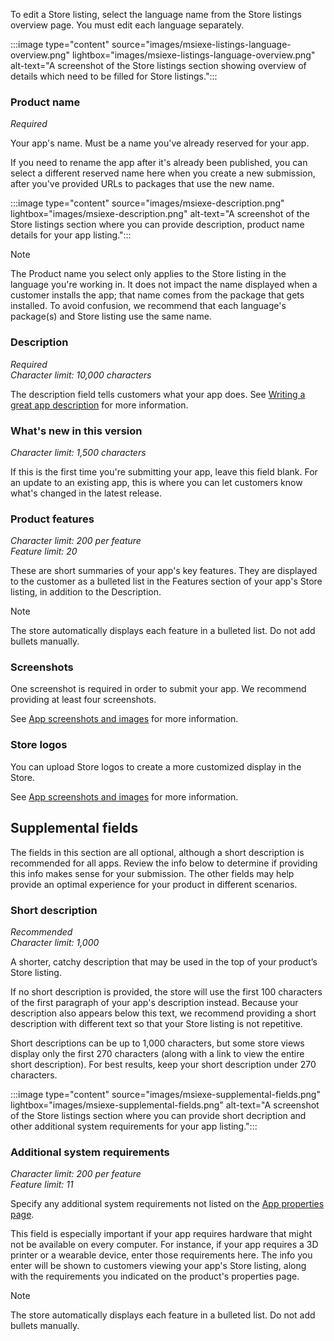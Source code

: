 To edit a Store listing, select the language name from the Store listings overview page. You must edit each language separately.

:::image type="content" source="images/msiexe-listings-language-overview.png" lightbox="images/msiexe-listings-language-overview.png" alt-text="A screenshot of the Store listings section showing overview of details which need to be filled for Store listings.":::

### Product name

*Required*

Your app's name. Must be a name you've already reserved for your app.

If you need to rename the app after it's already been published, you can select a different reserved name here when you create a new submission, after you've provided URLs to packages that use the new name.

:::image type="content" source="images/msiexe-description.png" lightbox="images/msiexe-description.png" alt-text="A screenshot of the Store listings section where you can provide description, product name details for your app listing.":::

> [!NOTE]
The Product name you select only applies to the Store listing in the language you're working in. It does not impact the name displayed when a customer installs the app; that name comes from the package that gets installed. To avoid confusion, we recommend that each language's package(s) and Store listing use the same name.

### Description

*Required*<br>*Character limit: 10,000 characters*

The description field tells customers what your app does. See [Writing a great app description](../../../apps/publish/publish-your-app/write-great-app-description.md) for more information.

### What's new in this version

*Character limit: 1,500 characters*

If this is the first time you're submitting your app, leave this field blank. For an update to an existing app, this is where you can let customers know what's changed in the latest release.

### Product features

*Character limit: 200 per feature*<br>*Feature limit: 20*

These are short summaries of your app's key features. They are displayed to the customer as a bulleted list in the Features section of your app's Store listing, in addition to the Description.

> [!NOTE]
> The store automatically displays each feature in a bulleted list. Do not add bullets manually.

### Screenshots

One screenshot is required in order to submit your app. We recommend providing at least four screenshots.

See [App screenshots and images](../../../apps/publish/publish-your-app/screenshots-and-images.md) for more information.

### Store logos

You can upload Store logos to create a more customized display in the Store.

See [App screenshots and images](../../../apps/publish/publish-your-app/screenshots-and-images.md) for more information.

## Supplemental fields

The fields in this section are all optional, although a short description is recommended for all apps. Review the info below to determine if providing this info makes sense for your submission. The other fields may help provide an optimal experience for your product in different scenarios.

### Short description

*Recommended*<br>*Character limit: 1,000*

A shorter, catchy description that may be used in the top of your product’s Store listing.

If no short description is provided, the store will use the first 100 characters of the first paragraph of your app's description instead. Because your description also appears below this text, we recommend providing a short description with different text so that your Store listing is not repetitive.

Short descriptions can be up to 1,000 characters, but some store views display only the first 270 characters (along with a link to view the entire short description). For best results, keep your short description under 270 characters.

:::image type="content" source="images/msiexe-supplemental-fields.png" lightbox="images/msiexe-supplemental-fields.png" alt-text="A screenshot of the Store listings section where you can provide short decription and other additional system requirements for your app listing.":::

### Additional system requirements

*Character limit: 200 per feature*<br>*Feature limit: 11*

Specify any additional system requirements not listed on the [App properties page](../../../apps/publish/publish-your-app/enter-app-properties.md).

This field is especially important if your app requires hardware that might not be available on every computer. For instance, if your app requires a 3D printer or a wearable device, enter those requirements here. The info you enter will be shown to customers viewing your app's Store listing, along with the requirements you indicated on the product's properties page.

> [!NOTE]
> The store automatically displays each feature in a bulleted list. Do not add bullets manually.
